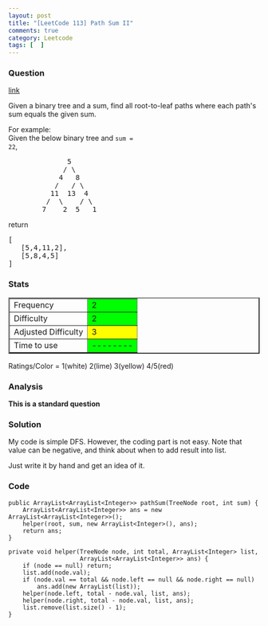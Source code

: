 ```yaml
---
layout: post
title: "[LeetCode 113] Path Sum II"
comments: true
category: Leetcode
tags: [  ]
---
```



### Question 
[link](https://oj.leetcode.com/problems/path-sum-ii/)

<div class="question-content">
            <p></p><p>
Given a binary tree and a sum, find all root-to-leaf paths where each path's sum equals the given sum.
</p>

For example:<br>
Given the below binary tree and <code>sum = 22</code>,
<pre>              5
             / \
            4   8
           /   / \
          11  13  4
         /  \    / \
        7    2  5   1
</pre>

<p>
return<br>
</p><pre>[
   [5,4,11,2],
   [5,8,4,5]
]
</pre>
<p></p><p></p>
          </div>

### Stats
<table border="2">
	<tr>
		<td>Frequency</td>
		<td bgcolor="lime">2</td>
	</tr>
	<tr>
		<td>Difficulty</td>
		<td bgcolor="lime">2</td>
	</tr>
	<tr>
		<td>Adjusted Difficulty</td>
		<td bgcolor="yellow">3</td>
	</tr>
	<tr>
		<td>Time to use</td>
		<td bgcolor="lime">--------</td>
	</tr>
</table>

Ratings/Color = 1(white) 2(lime) 3(yellow) 4/5(red)

### Analysis

__This is a standard question__

### Solution

My code is simple DFS. However, the coding part is not easy. Note that value can be negative, and think about when to add result into list. 

Just write it by hand and get an idea of it. 

### Code

    public ArrayList<ArrayList<Integer>> pathSum(TreeNode root, int sum) {
        ArrayList<ArrayList<Integer>> ans = new ArrayList<ArrayList<Integer>>();
        helper(root, sum, new ArrayList<Integer>(), ans);
        return ans;
    }
    
    private void helper(TreeNode node, int total, ArrayList<Integer> list, 
                        ArrayList<ArrayList<Integer>> ans) {
        if (node == null) return;
        list.add(node.val);
        if (node.val == total && node.left == null && node.right == null)
            ans.add(new ArrayList(list));
        helper(node.left, total - node.val, list, ans);
        helper(node.right, total - node.val, list, ans);
        list.remove(list.size() - 1);
    }
